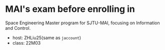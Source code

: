 # MAI's exam before enrolling in
Space Engineering Master program for SJTU-MAI, focusing on Information and Control.

* host: ZHLiu25(same as `jaccount`)
* class: 22M03

